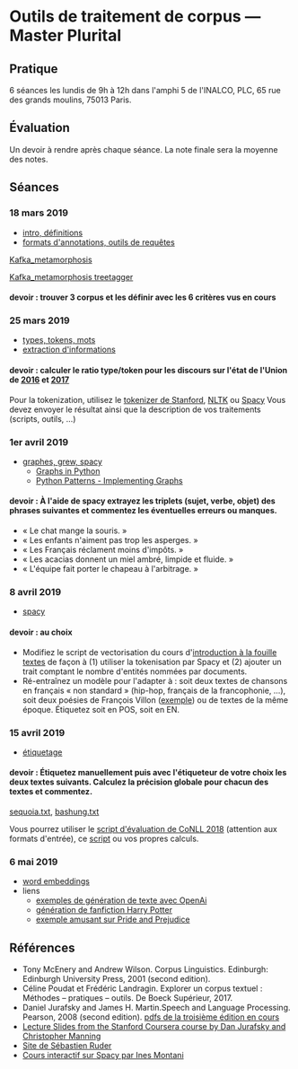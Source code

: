 # Outils de traitement de corpus — Master Plurital

## Pratique

6 séances les lundis de 9h à 12h dans l'amphi 5 de l'INALCO, PLC, 65 rue des grands moulins, 75013 Paris.

## Évaluation

Un devoir à rendre après chaque séance. La note finale sera la moyenne des notes.

## Séances

### 18 mars 2019
* [intro, définitions](outils_corpus-1.pdf)
* [formats d'annotations, outils de requêtes](outils_corpus-2.html)


[Kafka_metamorphosis](files/kafka-metamorphosis_gutenberg.txt)

[Kafka_metamorphosis treetagger](files/kafka-metamorphosis_gutenberg_treetagger.txt)

#### devoir : trouver 3 corpus et les définir avec les 6 critères vus en cours


### 25 mars 2019
* [types, tokens, mots](outils_corpus-3.html)
* [extraction d'informations](outils_corpus-4.html)

#### devoir : calculer le ratio type/token pour les discours sur l'état de l'Union de [2016](files/stateoftheunion2016.txt) et [2017](files/stateoftheunion2017.txt)

Pour la tokenization, utilisez le [tokenizer de Stanford](https://nlp.stanford.edu/software/tokenizer.shtml), [NLTK](http://www.nltk.org) ou [Spacy](https://spacy.io/)
Vous devez envoyer le résultat ainsi que la description de vos traitements (scripts, outils, …)

### 1er avril 2019

* [graphes, grew, spacy](outils_corpus-5.html)
  * [Graphs in Python](https://www.python-course.eu/graphs_python.php)
  * [Python Patterns - Implementing Graphs](https://www.python.org/doc/essays/graphs/)

#### devoir : À l'aide de spacy extrayez les triplets (sujet, verbe, objet) des phrases suivantes et commentez les éventuelles erreurs ou manques.
 - « Le chat mange la souris. »
 - « Les enfants n'aiment pas trop les asperges. »
 - « Les Français réclament moins d'impôts. »
 - « Les acacias donnent un miel ambré, limpide et fluide. »
 - « L'équipe fait porter le chapeau à l'arbitrage. »


### 8 avril 2019

* [spacy](outils_corpus-6.html)

#### devoir : au choix
 - Modifiez le script de vectorisation du cours d'[introduction à la fouille textes](https://loicgrobol.github.io/intro-fouille-textes/) de façon à (1) utiliser la tokenisation par Spacy et (2) ajouter un trait comptant le nombre d'entités nommées par documents.
 - Ré-entraînez un modèle pour l'adapter à : soit deux textes de chansons en français « non standard » (hip-hop, français de la francophonie, …), soit deux poésies de François Villon ([exemple](https://www.poetica.fr/poeme-5050/francois-villon-ballade-des-dames-du-temps-jadis/)) ou de textes de la même époque.
 Étiquetez soit en POS, soit en EN.

### 15 avril 2019

* [étiquetage](outils_corpus-7.html)

#### devoir : Étiquetez manuellement puis avec l'étiqueteur de votre choix les deux textes suivants. Calculez la précision globale pour chacun des textes et commentez.
[sequoia.txt](files/sequoia.txt), [bashung.txt](files/bashung.txt)

Vous pourrez utiliser le [script d'évaluation de CoNLL 2018](http://universaldependencies.org/conll18/evaluation.html) (attention aux formats d'entrée), ce [script](https://github.com/dtuggener/ComparEval/blob/master/pos_tagging/eval_pos_tagger.py) ou vos propres calculs.


### 6 mai 2019

* [word embeddings](outils_corpus-8.html)
* liens
  * [exemples de génération de texte avec OpenAi](https://openai.com/blog/better-language-models/)
  * [génération de fanfiction Harry Potter](https://twitter.com/JanelleCShane/status/1097652984316481537)
  * [exemple amusant sur Pride and Prejudice](http://www.ghostweather.com/files/word2vecpride/)

## Références

  * Tony McEnery and Andrew Wilson. Corpus  Linguistics. Edinburgh: Edinburgh University Press, 2001 (second edition).
  * Céline Poudat et Frédéric Landragin. Explorer un corpus textuel : Méthodes – pratiques – outils. De Boeck Supérieur, 2017.
  * Daniel Jurafsky and James H. Martin.Speech and Language Processing. Pearson, 2008 (second edition). [pdfs de la troisième édition en cours](https://web.stanford.edu/~jurafsky/slp3/)
  * [Lecture Slides from the Stanford Coursera course by Dan Jurafsky and Christopher Manning](https://web.stanford.edu/~jurafsky/NLPCourseraSlides.html)
  * [Site de Sébastien Ruder](http://ruder.io/)
  * [Cours interactif sur Spacy par Ines Montani](https://course.spacy.io/)